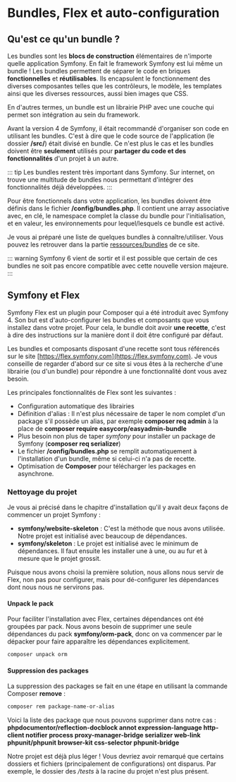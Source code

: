 # Bundles, Flex et auto-configuration

## Qu'est ce qu'un bundle ?
Les bundles sont les **blocs de construction** élémentaires de n'importe quelle application Symfony. En fait le framework Symfony est lui même un bundle ! Les bundles permettent de séparer le code en briques **fonctionnelles** et **réutilisables**. Ils encapsulent le fonctionnement des diverses composantes telles que les contrôleurs, le modèle, les templates ainsi que les diverses ressources, aussi bien images que CSS.

En d'autres termes, un bundle est un librairie PHP avec une couche qui permet son intégration au sein du framework.

Avant la version 4 de Symfony, il était recommandé d'organiser son code en utilisant les bundles. C'est à dire que le code source de l'application (le dossier **/src/**) était divisé en bundle. Ce n'est plus le cas et les bundles doivent être **seulement** utilisés pour **partager du code et des fonctionnalités** d'un projet à un autre.

::: tip
Les bundles restent très important dans Symfony. Sur internet, on trouve une multitude de bundles nous permettant d'intégrer des fonctionnalités déjà développées.
:::

Pour être fonctionnels dans votre application, les bundles doivent être définis dans le fichier **/config/bundles.php**. Il contient une array associative avec, en clé, le namespace complet la classe du bundle pour l'initialisation, et en valeur, les environnements pour lequel/lesquels ce bundle est activé.

Je vous ai préparé une liste de quelques bundles à connaître/utiliser. Vous pouvez les retrouver dans la partie [ressources/bundles](/ressources/bundles.html) de ce site.

::: warning
Symfony 6 vient de sortir et il est possible que certain de ces bundles ne soit pas encore compatible avec cette nouvelle version majeure.
:::

## Symfony et Flex

Symfony Flex est un plugin pour Composer qui a été introduit avec Symfony 4. Son but est d'auto-configurer les bundles et composants que vous installez dans votre projet. Pour cela, le bundle doit avoir **une recette**, c'est à dire des instructions sur la manière dont il doit être configuré par défaut.

Les bundles et composants disposant d'une recette sont tous référencés sur le site [https://flex.symfony.com](https://flex.symfony.com). Je vous conseille de regarder d'abord sur ce site si vous êtes à la recherche d'une librairie (ou d'un bundle) pour répondre à une fonctionnalité dont vous avez besoin.

Les principales fonctionnalités de Flex sont les suivantes :
- Configuration automatique des librairies
- Définition d'alias : Il n'est plus nécessaire de taper le nom complet d'un package s'il possède un alias, par exemple **composer req admin** à la place de **composer require easycorp/easyadmin-bundle**
- Plus besoin non plus de taper *symfony* pour installer un package de Symfony (**composer req serializer**)
- Le fichier **/config/bundles.php** se remplit automatiquement à l'installation d'un bundle, même si celui-ci n'a pas de recette.
- Optimisation de **Composer** pour télécharger les packages en asynchrone.

### Nettoyage du projet

Je vous ai précisé dans le chapitre d'installation qu'il y avait deux façons de commencer un projet Symfony :
- **symfony/website-skeleton** : C'est la méthode que nous avons utilisée. Notre projet est initialisé avec beaucoup de dépendances.
- **symfony/skeleton** : Le projet est initialisé avec le minimum de dépendances. Il faut ensuite les installer une à une, ou au fur et à mesure que le projet grossit.

Puisque nous avons choisi la première solution, nous allons nous servir de Flex, non pas pour configurer, mais pour dé-configurer les dépendances dont nous nous ne servirons pas.

#### Unpack le pack

Pour faciliter l'installation avec Flex, certaines dépendances ont été groupées par pack. Nous avons besoin de supprimer une seule dépendances du pack **symfony/orm-pack**, donc on va commencer par le dépacker pour faire apparaître les dépendances explicitement.

``` bash
composer unpack orm
```

#### Suppression des packages

La suppression des packages se fait en une étape en utilisant la commande Composer **remove** :
``` bash
composer rem package-name-or-alias
```

Voici la liste des package que nous pouvons supprimer dans notre cas : **phpdocumentor/reflection-docblock annot expression-language http-client notifier process proxy-manager-bridge serializer web-link phpunit/phpunit browser-kit css-selector phpunit-bridge**

Notre projet est déjà plus léger ! Vous devriez avoir remarqué que certains dossiers et fichiers (principalement de configurations) ont disparus. Par exemple, le dossier des */tests* à la racine du projet n'est plus présent. 

<!--
#### Comparaison

Et voilà, notre projet est déjà un peu plus léger ! Regardons ce qui a changé :

##### Le dossier /config/packages

![config packages](/img/flex/config.png)

Quatre fichiers de configuration ont disparu : **translation.yaml**, **sensio_framework_extra.yaml**, **security.yaml** et **doctrine_migrations.yaml**

##### composer.json

![Le fichier composer.json](/img/flex/composer-json.png)

C'est le fichier qui a le plus changer, même si il reste encore pas mal de dépendances !

##### vendor

![Le dossier vendor](/img/flex/vendor.png)

Il faudrait regarder les sous-dossier ici pour voir une réelle différence, mais quand même plusieurs dossiers ont disparus.

##### Bundles

![Les bundles](/img/flex/bundles.png)

Là aussi, trois bundles de moins. Toujours ça de moins à instancier : **SensioFrameworkExtraBundle**, **SecurityBundle** et **DoctrineMigrationsBundle**
-->
